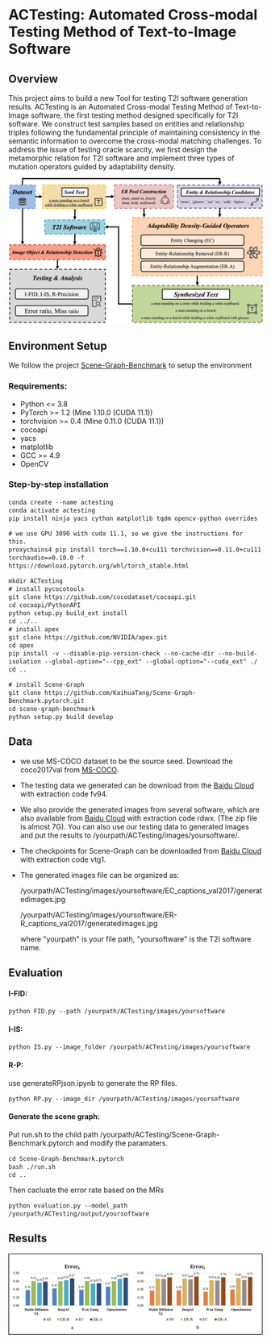 # ACTesting: Automated Cross-modal Testing Method of Text-to-Image Software

## Overview

This project aims to build a new Tool for testing T2I software generation results.  ACTesting is an Automated Cross-modal Testing Method of Text-to-Image software, the first testing method designed specifically for T2I software. We construct test samples based on entities and relationship triples following the fundamental principle of maintaining consistency in the semantic information to overcome the cross-modal matching challenges. To address the issue of testing oracle scarcity, we first design the metamorphic relation for T2I software and implement three types of mutation operators guided by adaptability density.

![](https://github.com/sikygu/ACTesting/blob/main/Overview.png)

## Environment Setup

We follow the project [Scene-Graph-Benchmark](https://github.com/KaihuaTang/Scene-Graph-Benchmark.pytorch) to setup the environment

### Requirements:

- Python <= 3.8
- PyTorch >= 1.2 (Mine 1.10.0 (CUDA 11.1))
- torchvision >= 0.4 (Mine 0.11.0 (CUDA 11.1))
- cocoapi
- yacs
- matplotlib
- GCC >= 4.9
- OpenCV

### Step-by-step installation

```shell
conda create --name actesting
conda activate actesting
pip install ninja yacs cython matplotlib tqdm opencv-python overrides
```

```shell
# we use GPU 3090 with cuda 11.1, so we give the instructions for this. 
proxychains4 pip install torch==1.10.0+cu111 torchvision==0.11.0+cu111 torchaudio==0.10.0 -f https://download.pytorch.org/whl/torch_stable.html 
```

```shell
mkdir ACTesting
# install pycocotools
git clone https://github.com/cocodataset/cocoapi.git
cd cocoapi/PythonAPI
python setup.py build_ext install
cd ../..
# install apex
git clone https://github.com/NVIDIA/apex.git
cd apex
pip install -v --disable-pip-version-check --no-cache-dir --no-build-isolation --global-option="--cpp_ext" --global-option="--cuda_ext" ./
cd ..
```

```shell
# install Scene-Graph
git clone https://github.com/KaihuaTang/Scene-Graph-Benchmark.pytorch.git
cd scene-graph-benchmark
python setup.py build develop
```

## Data

- we use MS-COCO dataset to be the source seed. Download the coco2017val from [MS-COCO](http://mscoco.org/).

- The testing data we generated can be download from the [Baidu Cloud](https://pan.baidu.com/s/1e4MMVy_Nh5f6gYXYdOsevQ?pwd=fv94) with extraction code fv94.

- We also provide the generated images from several software, which are also available from [Baidu Cloud](https://pan.baidu.com/s/1i6Bdvo0CCpXTPJOmHi1vaw?pwd=rdwx) with extraction code rdwx. (The zip file is almost 7G). You can also use our testing data to generated images and put the results to /yourpath/ACTesting/images/yoursoftware/.

- The checkpoints for Scene-Graph can be downloaded from [Baidu Cloud](https://pan.baidu.com/s/18vG1EHNLtPldcd3viS3xUA?pwd=vtg1) with extraction code vtg1.

- The generated images file can be organized as:

  /yourpath/ACTesting/images/yoursoftware/EC_captions_val2017/generatedimages.jpg

  /yourpath/ACTesting/images/yoursoftware/ER-R_captions_val2017/generatedimages.jpg

  where "yourpath" is your file path, "yoursoftware" is the T2I software name.

## Evaluation

#### I-FID:

```shell
python FID.py --path /yourpath/ACTesting/images/yoursoftware
```

#### I-IS:

```shell
python IS.py --image_folder /yourpath/ACTesting/images/yoursoftware
```

#### R-P:

use generateRPjson.ipynb to generate the RP files.

```shell
python RP.py --image_dir /yourpath/ACTesting/images/yoursoftware
```

#### Generate the scene graph:

Put run.sh to the child path /yourpath/ACTesting/Scene-Graph-Benchmark.pytorch and modify the paramaters.

```shell
cd Scene-Graph-Benchmark.pytorch
bash ./run.sh
cd ..
```

Then cacluate the error rate based on the MRs

```shell
python evaluation.py --model_path /yourpath/ACTesting/output/yoursoftware
```

## Results

![](https://github.com/sikygu/ACTesting/blob/main/rq2.png)
